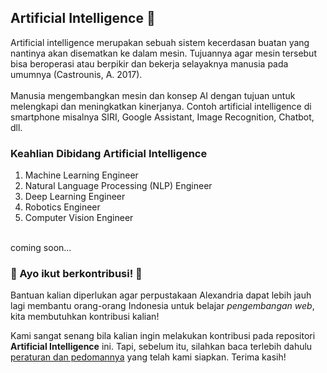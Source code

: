 ## Artificial Intelligence 🤖
Artificial intelligence merupakan sebuah sistem kecerdasan buatan yang nantinya akan disematkan ke dalam mesin. Tujuannya agar mesin tersebut bisa beroperasi atau berpikir dan bekerja selayaknya manusia pada umumnya (Castrounis, A. 2017).
<br><br>
Manusia mengembangkan mesin dan konsep AI dengan tujuan untuk melengkapi dan meningkatkan kinerjanya. Contoh artificial intelligence di smartphone misalnya SIRI, Google Assistant, Image Recognition, Chatbot, dll.
### Keahlian Dibidang Artificial Intelligence
1. Machine Learning Engineer
2. Natural Language Processing (NLP) Engineer
3. Deep Learning Engineer 
4. Robotics Engineer
5. Computer Vision Engineer 

<br>
coming soon...

### 🤩 Ayo ikut berkontribusi! 🤩

Bantuan kalian diperlukan agar perpustakaan Alexandria dapat lebih jauh lagi membantu orang-orang Indonesia untuk belajar _pengembangan web_, kita membutuhkan kontribusi kalian!

Kami sangat senang bila kalian ingin melakukan kontribusi pada repositori **Artificial Intelligence** ini. Tapi, sebelum itu, silahkan baca terlebih dahulu [peraturan dan pedomannya](CONTRIBUTING.md) yang telah kami siapkan. Terima kasih!
